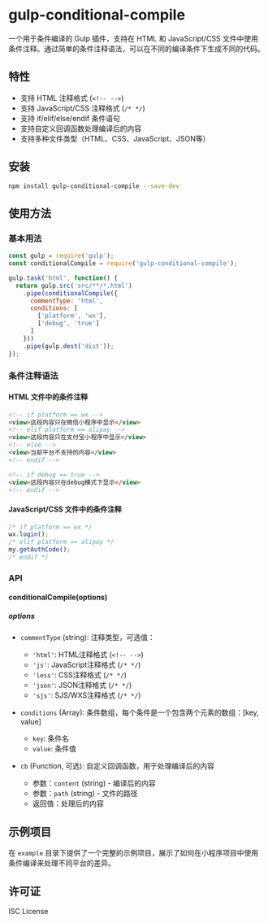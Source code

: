 # gulp-conditional-compile

一个用于条件编译的 Gulp 插件，支持在 HTML 和 JavaScript/CSS 文件中使用条件注释。通过简单的条件注释语法，可以在不同的编译条件下生成不同的代码。

## 特性

- 支持 HTML 注释格式 (`<!-- -->`)
- 支持 JavaScript/CSS 注释格式 (`/* */`)
- 支持 if/elif/else/endif 条件语句
- 支持自定义回调函数处理编译后的内容
- 支持多种文件类型（HTML、CSS、JavaScript、JSON等）

## 安装

```bash
npm install gulp-conditional-compile --save-dev
```

## 使用方法

### 基本用法

```javascript
const gulp = require('gulp');
const conditionalCompile = require('gulp-conditional-compile');

gulp.task('html', function() {
  return gulp.src('src/**/*.html')
    .pipe(conditionalCompile({
      commentType: 'html',
      conditions: [
        ['platform', 'wx'],
        ['debug', 'true']
      ]
    }))
    .pipe(gulp.dest('dist'));
});
```

### 条件注释语法

#### HTML 文件中的条件注释

```html
<!-- if platform == wx -->
<view>这段内容只在微信小程序中显示</view>
<!-- elif platform == alipay -->
<view>这段内容只在支付宝小程序中显示</view>
<!-- else -->
<view>当前平台不支持的内容</view>
<!-- endif -->

<!-- if debug == true -->
<view>这段内容只在debug模式下显示</view>
<!-- endif -->
```

#### JavaScript/CSS 文件中的条件注释

```javascript
/* if platform == wx */
wx.login();
/* elif platform == alipay */
my.getAuthCode();
/* endif */
```

### API

#### conditionalCompile(options)

##### options

- `commentType` (string): 注释类型，可选值：
  - `'html'`: HTML注释格式 (`<!-- -->`)
  - `'js'`: JavaScript注释格式 (`/* */`)
  - `'less'`: CSS注释格式 (`/* */`)
  - `'json'`: JSON注释格式 (`/* */`)
  - `'sjs'`: SJS/WXS注释格式 (`/* */`)

- `conditions` (Array): 条件数组，每个条件是一个包含两个元素的数组：[key, value]
  - `key`: 条件名
  - `value`: 条件值

- `cb` (Function, 可选): 自定义回调函数，用于处理编译后的内容
  - 参数：`content` (string) - 编译后的内容
  - 参数：`path` (string) - 文件的路径
  - 返回值：处理后的内容

## 示例项目

在 `example` 目录下提供了一个完整的示例项目，展示了如何在小程序项目中使用条件编译来处理不同平台的差异。

## 许可证

ISC License
